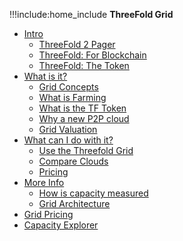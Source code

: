 !!!include:home_include
**ThreeFold Grid**
- [Intro](grid_intro)
  - [ThreeFold 2 Pager](https://threefold.docsend.com/view/cp7cn5m8vzhr7g49)
  - [ThreeFold: For Blockchain](https://threefold.docsend.com/view/zvy8ub83icrzqhnp)
  - [ThreeFold: The Token](https://threefold.docsend.com/view/p4skb74nsd9xemqb)
- [What is it?](grid_concepts)
  - [Grid Concepts](grid_concepts)
  - [What is Farming](farming_intro)
  - [What is the TF Token](token_what)
  - [Why a new P2P cloud](grid_why)
  - [Grid Valuation](grid_valuation)
- [What can I do with it?](grid_use)
  - [Use the Threefold Grid](grid_use)
  - [Compare Clouds](cloud_compare)
  - [Pricing](pricing)
- [More Info](grid_toc)
  - [How is capacity measured](cloudunits)
  - [Grid Architecture](grid_architecture)
- [Grid Pricing](pricing)
- [Capacity Explorer](tfgrid_explorer)


